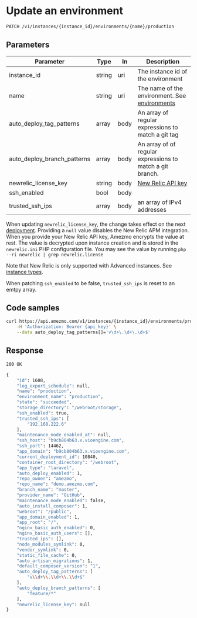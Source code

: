 
# Update an environment

```bash
PATCH /v1/instances/{instance_id}/environments/{name}/production
```

## Parameters
Parameter     |  Type | In    | Description     
------------- | ------|------ |------------------
instance_id    |  string | uri  | The instance id of the environment
name          |  string | uri | The name of the environment. See [environments](/docs/api/environments/list-environments)
auto_deploy_tag_patterns | array | body | An array of regular expressions to match a git tag
auto_deploy_branch_patterns | array | body | An array of of regular expressions to match a git branch.
newrelic_license_key | string | body | [New Relic API key](https://docs.newrelic.com/docs/apis/intro-apis/new-relic-api-keys/)
ssh_enabled | bool | body | 
trusted_ssh_ips | array | body | an array of IPv4 addresses


When updating `newrelic_license_key`, the change takes effect on the next [deployment](/docs/api/deployments). Providing a `null` value disables 
the New Relic APM integration. When you provide your New Relic API key, Amezmo encrypts the value at rest. The value is decrypted upon instance creation and is stored in the `newrelic.ini` PHP configuration file. You may see the value by running `php --ri newrelic | grep newrelic.license`

Note that New Relic is only supported with Advanced instances. See [instance types](/docs/api/instances/list-instance-types).

When patching `ssh_enabled` to be false, `trusted_ssh_ips` is reset to an emtpy array.


## Code samples
```bash
curl https://api.amezmo.com/v1/instances/{instance_id}/environments/production -X PATCH \
    -H 'Authorization: Bearer {api_key}' \
    --data auto_deploy_tag_patterns[]='v\d+\.\d+\.\d+$'
```

## Response

```bash
200 OK
```

```bash
{
    "id": 1608,
    "log_export_schedule": null,
    "name": "production",
    "environment_name": "production",
    "state": "succeeded",
    "storage_directory": "/webroot/storage",
    "ssh_enabled": true,
    "trusted_ssh_ips": [
        "192.168.222.6"
    ],
    "maintenance_mode_enabled_at": null,
    "ssh_host": "b9cb804b63.x.vioengine.com",
    "ssh_port": 14462,
    "app_domain": "b9cb804b63.x.vioengine.com",
    "current_deployment_id": 10840,
    "container_root_directory": "/webroot",
    "app_type": "laravel",
    "auto_deploy_enabled": 1,
    "repo_owner": "amezmo",
    "repo_name": "demo.amezmo.com",
    "branch_name": "master",
    "provider_name": "GitHub",
    "maintenance_mode_enabled": false,
    "auto_install_composer": 1,
    "webroot": "/public",
    "app_domain_enabled": 1,
    "app_root": "/",
    "nginx_basic_auth_enabled": 0,
    "nginx_basic_auth_users": [],
    "trusted_ips": [],
    "node_modules_symlink": 0,
    "vendor_symlink": 0,
    "static_file_cache": 0,
    "auto_artisan_migrations": 1,
    "default_composer_version": "1",
    "auto_deploy_tag_patterns": [
        "v\\d+\\.\\d+\\.\\d+$"
    ],
    "auto_deploy_branch_patterns": [
        "feature/*"
    ],
    "newrelic_license_key": null
}
```

